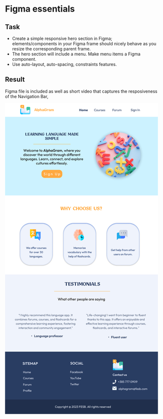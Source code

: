 # Figma essentials

## Task
- Create a simple responsive hero section in Figma; elements/components in your Figma frame should nicely behave as you resize the corresponding parent frame.
- The hero section will include a menu. Make menu items a Figma component.
- Use auto-layout, auto-spacing, constraints features.

## Result
Figma file is included as well as short video that captures the resposiveness of the Navigation Bar,

![High Fidelity Prototype](/class-projects/class-project-1/HeroSection.jpg)
